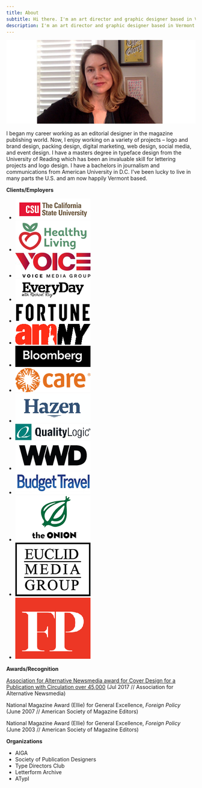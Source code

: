 ```yaml
---
title: About
subtitle: Hi there. I'm an art director and graphic designer based in Vermont.
description: I'm an art director and graphic designer based in Vermont.
---
```


![](/images/blogimages/About/schumacherheadshot.jpg)

I began my career working as an editorial designer in the magazine publishing world. Now, I enjoy working on a variety of projects – logo and brand design, packing design, digital marketing, web design, social media, and event design. I have a masters degree in typeface design from the University of Reading which has been an invaluable skill for lettering projects and logo design. I have a bachelors in journalism and communications from American University in D.C. I've been lucky to live in many parts the U.S. and am now happily Vermont based.

__Clients/Employers__

<div class="gallery" data-columns="3">
<ul class="brands">
<li class="brands__item"><img class="logoimage" src="images/logos/CSUlogo.png" alt="California State University" /></li>
<li class="brands__item"><img class="logoimage" src="images/logos/healthyliving.png" alt="Healthy Living Market & Café" /></li>
<li class="brands__item"><img class="logoimage" src="images/logos/Voice_Media_Group_Logo.png" alt="Voice Media Group" /></li>
<li class="brands__item"><img class="logoimage" src="images/logos/EveryDaywithRachelRay.png" alt="Everyday with Rachel Ray" /></li>
<li class="brands__item"><img class="logoimage" src="images/logos/Fortune_logo.png" alt="Fortune" /></li>
<li class="brands__item"><img class="logoimage" src="images/logos/amNY-logo.png" alt="amNY" /></li>
<li class="brands__item"><img class="logoimage" src="images/logos/bloomberg.png" alt="Bloomberg" /></li>
<li class="brands__item"><img class="logoimage" src="images/logos/carelogo.png" alt="Care International" /></li>
<li class="brands__item"><img class="logoimage" src="images/logos/hazen.png" alt="Hazen" /></li>
<li class="brands__item"><img class="logoimage" src="images/logos/qualitylogic.png" alt="Quality Logic" /></li>
<li class="brands__item"><img class="logoimage" src="images/logos/wwdlogo.png" alt="Women's Wear Daily" /></li>
<li class="brands__item"><img class="logoimage" src="images/logos/BudgetTravel.png" alt="Budget Travel" /></li>
<li class="brands__item"><img class="logoimage" src="images/logos/theonion.png" alt="The Onion" /></li>
<li class="brands__item"><img class="logoimage" src="images/logos/euclid-logo.png" alt="Euclid Media Group" /></li>
<li class="brands__item"><img class="logoimage" src="images/logos/foreignpolicy.png" alt="Foreign Policy" /></li>
</ul>
</div>

__Awards/Recognition__

[Association for Alternative Newsmedia award for Cover Design for a Publication with Circulation over 45,000](http://aan.org/aan/2017-aan-awards-winners-announced/) (Jul 2017 // Association for Alternative Newsmedia)

National Magazine Award (Ellie) for General Excellence, *Foreign Policy*
(June 2007 // American Society of Magazine Editors)

National Magazine Award (Ellie) for General Excellence, *Foreign Policy*
(June 2003 // American Society of Magazine Editors)

__Organizations__

+ AIGA
+ Society of Publication Designers
+ Type Directors Club
+ Letterform Archive
+ ATypI
